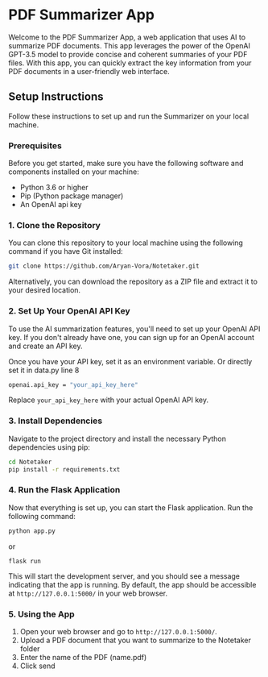 # PDF Summarizer App

Welcome to the PDF Summarizer App, a web application that uses AI to summarize PDF documents. This app leverages the power of the OpenAI GPT-3.5 model to provide concise and coherent summaries of your PDF files. With this app, you can quickly extract the key information from your PDF documents in a user-friendly web interface.

## Setup Instructions

Follow these instructions to set up and run the Summarizer on your local machine.

### Prerequisites

Before you get started, make sure you have the following software and components installed on your machine:

- Python 3.6 or higher
- Pip (Python package manager)
- An OpenAI api key

### 1. Clone the Repository

You can clone this repository to your local machine using the following command if you have Git installed:

```bash
git clone https://github.com/Aryan-Vora/Notetaker.git
```

Alternatively, you can download the repository as a ZIP file and extract it to your desired location.

### 2. Set Up Your OpenAI API Key

To use the AI summarization features, you'll need to set up your OpenAI API key. If you don't already have one, you can sign up for an OpenAI account and create an API key.

Once you have your API key, set it as an environment variable. Or directly set it in data.py line 8

```bash
openai.api_key = "your_api_key_here"
```

Replace `your_api_key_here` with your actual OpenAI API key.

### 3. Install Dependencies

Navigate to the project directory and install the necessary Python dependencies using pip:

```bash
cd Notetaker
pip install -r requirements.txt
```

### 4. Run the Flask Application

Now that everything is set up, you can start the Flask application. Run the following command:

```bash
python app.py
```

or

```
flask run
```

This will start the development server, and you should see a message indicating that the app is running. By default, the app should be accessible at `http://127.0.0.1:5000/` in your web browser.

### 5. Using the App

1. Open your web browser and go to `http://127.0.0.1:5000/`.
2. Upload a PDF document that you want to summarize to the Notetaker folder
3. Enter the name of the PDF (name.pdf)
4. Click send

